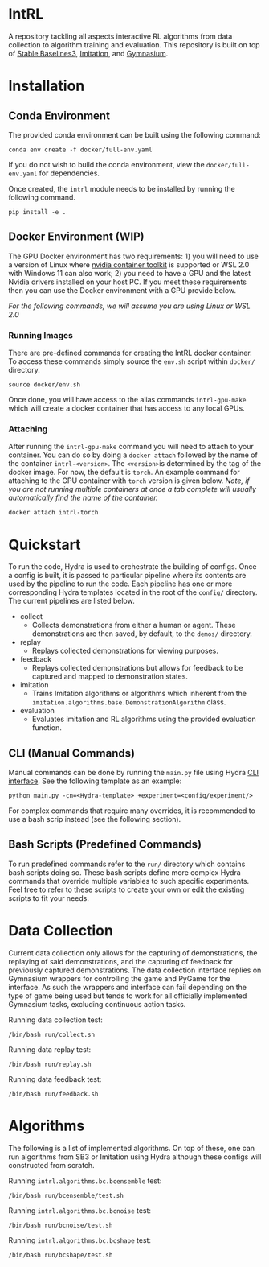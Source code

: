 
# IntRL

A repository tackling all aspects interactive RL algorithms from data collection to algorithm training and evaluation. This repository is built on top of [Stable Baselines3](https://github.com/DLR-RM/stable-baselines3), [Imitation](https://github.com/HumanCompatibleAI/imitation), and [Gymnasium](https://github.com/Farama-Foundation/Gymnasium).

# Installation

## Conda Environment
The provided conda environment can be built using the following command:

```
conda env create -f docker/full-env.yaml 
```

If you do not wish to build the conda environment, view the `docker/full-env.yaml` for
dependencies.

Once created, the `intrl` module needs to be installed by running the following command.

```
pip install -e .
```

## Docker Environment (WIP)
The GPU Docker environment has two requirements: 1) you will need to use a version of Linux where [nvidia container toolkit](https://docs.nvidia.com/datacenter/cloud-native/container-toolkit/latest/install-guide.html) is supported or WSL 2.0 with Windows 11 can also work; 2) you need to have a GPU and the latest Nvidia drivers installed on your host PC. If you meet these requirements then you can use the Docker environment with a GPU provide below.

*For the following commands, we will assume you are using Linux or WSL 2.0*

### Running Images 
There are pre-defined commands for creating the IntRL docker container. To access these commands simply source the `env.sh` script within  `docker/` directory.  

```
source docker/env.sh
```
Once done, you will have access to the alias commands `intrl-gpu-make` which will create a docker container that has access to any local GPUs.

### Attaching
After running the `intrl-gpu-make` command you will need to attach to your container. You can do so by doing a `docker attach` followed by the name of the container `intrl-<version>`. The `<version>`is determined by the tag of the docker image. For now, the default is `torch`. An example command for attaching to the GPU container with `torch` version is given below. *Note, if you are not running multiple containers at once a tab complete will usually automatically find the name of the container.*

```
docker attach intrl-torch
```

# Quickstart
 To run the code, Hydra is used to orchestrate the building of configs. Once a config is built, it is passed to particular pipeline where its contents are used by the pipeline to run the code. Each pipeline has one or more corresponding Hydra templates located in the root of the `config/` directory. The current pipelines are listed below.

 - collect
    - Collects demonstrations from either a human or agent. These demonstrations are then saved, by default, to the `demos/` directory. 
 - replay
    - Replays collected demonstrations for viewing purposes.
 - feedback
    - Replays collected demonstrations but allows for feedback to be captured and mapped to demonstration states.
 - imitation
    - Trains Imitation algorithms or algorithms which inherent from the `imitation.algorithms.base.DemonstrationAlgorithm` class.
 - evaluation
    - Evaluates imitation and RL algorithms using the provided evaluation function. 

## CLI (Manual Commands)
Manual commands can be done by running the `main.py` file using Hydra [CLI interface](https://Hydra.cc/docs/1.1/tutorials/basic/your_first_app/simple_cli/#internaldocs-banner). See the following template as an example:

```
python main.py -cn=<Hydra-template> +experiment=<config/experiment/>
```

For complex commands that require many overrides, it is recommended to use a bash scrip instead (see the following section).

## Bash Scripts (Predefined Commands)
To run predefined commands refer to the `run/` directory which contains bash scripts doing so. These bash scripts define more complex Hydra commands that override multiple variables to such specific experiments. Feel free to refer to these scripts to create your own or edit the existing scripts to fit your needs.

# Data Collection
Current data collection only allows for the capturing of demonstrations, the replaying of said demonstrations, and the capturing of feedback for previously captured demonstrations. The data collection interface replies on Gymnasium wrappers for controlling the game and PyGame for the interface. As such the wrappers and interface can fail depending on the type of game being used but tends to work for all officially implemented Gymnasium tasks, excluding continuous action tasks.

Running data collection test:
```
/bin/bash run/collect.sh
```

Running data replay test:
```
/bin/bash run/replay.sh
```

Running data feedback test:
```
/bin/bash run/feedback.sh
```

# Algorithms
The following is a list of implemented algorithms. On top of these, one can run algorithms from SB3 or Imitation using Hydra although these configs will constructed from scratch.

Running `intrl.algorithms.bc.bcensemble` test:
```
/bin/bash run/bcensemble/test.sh
```

Running `intrl.algorithms.bc.bcnoise` test:
```
/bin/bash run/bcnoise/test.sh
```

Running `intrl.algorithms.bc.bcshape` test:
```
/bin/bash run/bcshape/test.sh
```